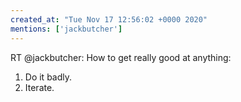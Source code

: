 ```yaml
---
created_at: "Tue Nov 17 12:56:02 +0000 2020"
mentions: ['jackbutcher']
---
```


RT @jackbutcher: How to get really good at anything:

1. Do it badly.
2. Iterate.